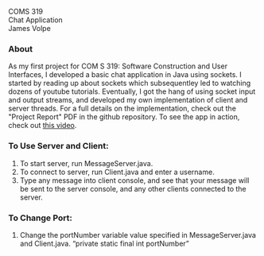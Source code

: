 ﻿COMS 319   
Chat Application   
James Volpe

### About
As my first project for COM S 319: Software Construction and User Interfaces, I developed a basic chat application in Java using sockets.
I started by reading up about sockets which subsequentley led to watching dozens of youtube tutorials. Eventually, I got the hang of using socket input and output streams, and developed my own implementation of client and server threads. For a full details on the implementation, check out the "Project Report" PDF in the github repository. To see the app in action, check out [this video](https://www.youtube.com/embed/rdpS6XJVVl8).

### To Use Server and Client:


1. To start server, run MessageServer.java.
2. To connect to server, run Client.java and enter a username.
3. Type any message into client console, and see that your message will be sent to the server console, and any other clients connected to the server.


### To Change Port:


1. Change the portNumber variable value specified in MessageServer.java and Client.java.
“private static final int portNumber”
